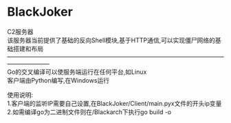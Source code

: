 # BlackJoker  
C2服务器  
该服务器当前提供了基础的反向Shell模块,基于HTTP通信,可以实现僵尸网络的基础搭建和布局    
———————————————————————————————————————————  
Go的交叉编译可以使服务端运行在任何平台,如Linux  
客户端由Python编写,在Windows运行  
  
使用说明:  
1.客户端的监听IP需要自己设置,在BlackJoker/Client/main.pyx文件的开头ip变量  
2.如需编译go为二进制文件则在/Blackarch下执行go build -o
